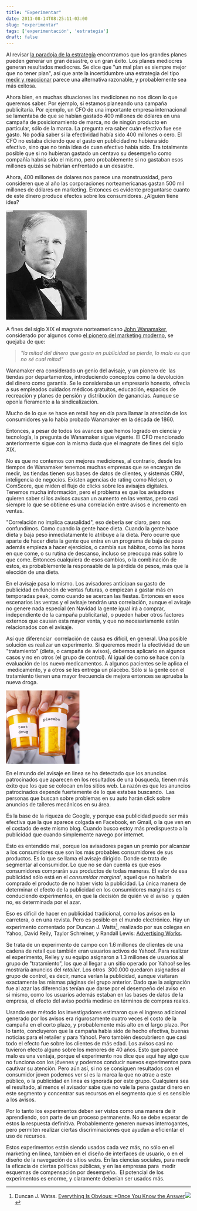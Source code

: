 ```yaml
---
title: "Experimentar"
date: 2011-08-14T08:25:11-03:00
slug: "experimentar"
tags: ['experimentación', 'estrategia']
draft: false
---
```


Al revisar [la paradoja de la estrategía](/blog/2011/08/la-paradoja-de-la-estrategia.html)
encontramos que los grandes planes pueden generar un gran desastre, o un
gran éxito. Los planes mediocres generan resultados mediocres. Se dice
que "un mal plan es siempre mejor que no tener plan", así que ante la
incertidumbre una estrategia del tipo 
[medir y reaccionar](/blog/2011/08/medir-y-reaccionar.html)
parece una alternativa razonable, y probablemente sea más exitosa.

Ahora bien, en muchas situaciones las mediciones no nos dicen lo que
queremos saber. Por ejemplo, si estamos planeando una campaña
publicitaria. Por ejemplo, un CFO de una importante empresa
internacional se lamentaba de que se habían gastado 400 millones de
dólares en una campaña de posicionamiento de marca, no de ningún
producto en particular, sólo de la marca. La pregunta era saber cuán
efectivo fue ese gasto. No podía saber si la efectividad había sido 400
millones o cero. El CFO no estaba diciendo que el gasto en publicidad no
hubiera sido efectivo, sino que no tenía idea de cuan efectivo había
sido. Era totalmente posible que si no hubieran gastado un centavo su
desempeño como compañía habría sido el mismo, pero probablemente si no
gastaban esos millones quizás se habrían enfrentado a un desastre.

Ahora, 400 millones de dolares nos parece una monstruosidad, pero
consideren que al año las corporaciones norteamericanas gastan 500 mil
millones de dólares en marketing. Entonces es evidente preguntarse
cuanto de este dinero produce efectos sobre los consumidores. ¿Alguien
tiene idea?

![](John_Wanamaker.jpg)

A fines del siglo XIX el magnate norteamericano [John
Wanamaker](https://en.wikipedia.org/wiki/John_Wanamaker), considerado por
algunos como [el pionero del marketing
moderno](https://mises.org/daily/5054/The-Pioneer-of-Marketing), se
quejaba de que:

> *"la mitad del dinero que gasto en publicidad se pierde, lo malo es
> que no sé cual mitad"*

Wanamaker era considerado un genio del avisaje, y un pionero de  las
tiendas por departamentos, introduciendo conceptos como la devolución
del dinero como garantía. Se le consideraba un empresario honesto,
ofrecía a sus empleados cuidados médicos gratuitos, educación, espacios
de recreación y planes de pensión y distribución de ganancias. Aunque se
oponía fieramente a la sindicalización.

Mucho de lo que se hace en retail hoy en día para llamar la atención de
los consumidores ya lo había probado Wanamaker en la década de 1860.

Entonces, a pesar de todos los avances que hemos logrado en ciencia y
tecnología, la pregunta de Wanamaker sigue vigente. El CFO mencionado
anteriormente sigue con la misma duda que el magnate de fines del siglo
XIX.

No es que no contemos con mejores mediciones, al contrario, desde los
tiempos de Wanamaker tenemos muchas empresas que se encargan de medir,
las tiendas tienen sus bases de datos de clientes, y sistemas CRM,
inteligencia de negocios. Existen agencias de rating como Nielsen, o
ComScore, que miden el flujo de clicks sobre los avisajes digitales.
Tenemos mucha información, pero el problema es que los avisadores
quieren saber si los avisos causan un aumento en las ventas, pero casi
siempre lo que se obtiene es una correlación entre avisos e incremento
en ventas.

"Correlación no implica causalidad", eso debería ser claro, pero nos
confundimos. Como cuando la gente hace dieta. Cuando la gente hace dieta
y baja peso inmediatamente lo atribuye a la dieta. Pero ocurre que
aparte de hacer dieta la gente que entra en un programa de baja de peso
además empieza a hacer ejercicios, o cambia sus hábitos, como las horas
en que come, o su rutina de descanso, incluso se preocupa más sobre lo
que come. Entonces cualquiera de esos cambios, o la combinación de
estos, es probablemente la responsable de la pérdida de pesos, más que
la elección de una dieta.

En el avisaje pasa lo mismo. Los avisadores anticipan su gasto de
publicidad en función de ventas futuras, o empiezan a gastar más en
temporadas peak, como cuando se acercan las fiestas. Entonces en esos
escenarios las ventas y el avisaje tendrán una correlación, aunque el
avisaje no genere nada especial (en Navidad la gente igual irá a
comprar, independiente de la campaña publicitaria), o pueden haber otros
factores externos que causan esta mayor venta, y que no necesariamente
están relacionados con el avisaje.

Así que diferenciar  correlación de causa es difícil, en general. Una
posible solución es realizar un experimento. Si queremos medir la
efectividad de un "tratamiento" (dieta, o campaña de avisos), debemos
aplicarlo en algunos casos y no en otros (el grupo de control). Al igual
de como se hace con la evaluación de los nuevo medicamentos. A algunos
pacientes se le aplica el  medicamento, y a otros se les entrega un
placebo. Sólo si la gente con el tratamiento tienen una mayor frecuencia
de mejora entonces se aprueba la nueva droga.

![](placebo-2.jpg)

En el mundo del avisaje en linea se ha detectado que los anuncios
patrocinados que aparecen en los resultados de una búsqueda, tienen más
éxito que los que se colocan en los sitios web. La razón es que los
anuncios patrocinados depende fuertemente de lo que estabas buscando.
 Las personas que buscan sobre problemas en su auto harán click sobre
anuncios de talleres mecánicos en su área.

Es la base de la riqueza de Google, y porque esa publicidad puede ser
más efectiva que la que aparece colgada en Facebook, en Gmail, o la que
ven en el costado de este mismo blog. Cuando busco estoy más
predispuesto a la publicidad que cuando simplemente navego por internet.

Esto es entendido mal, porque los avisadores pagan un premio por
alcanzar a los consumidores que son los más probables consumidores de
sus productos. Es lo que se llama el avisaje dirigido. Donde se trata de
segmentar al consumidor. Lo que no se dan cuenta es que esos
consumidores comprarán sus productos de todas maneras. El valor de esa
publicidad sólo está en el _consumidor marginal_, aquel que no habría
comprado el producto de no haber visto la publicidad. La única manera de
determinar el efecto de la publicidad en los consumidores marginales es
conduciendo experimentos, en que la decisión de quién ve el aviso  y
quién no, es determinada por el azar.

Eso es difícil de hacer en publicidad tradicional, como los avisos en la
carretera, o en una revista. Pero es posible en el mundo electrónico.
Hay un experimento comentado por Duncan J. Watts[^1], realizado por sus
colegas en Yahoo, David Reily, Taylor Schreiner, y Randall Lewis:
[Advertising Works](https://research.yahoo.com/project/2616).

Se trata de un experimento de campo con 1.6 millones de clientes de una
cadena de retail que también eran usuarios activos de Yahoo!. Para
realizar el experimento, Reiley y su equipo asignaron a 1.3 millones de
usuarios al grupo de "tratamiento", los que al llegar a un sitio
operado por Yahoo! se les mostraría anuncios del *retailer*. Los otros
 300.000 quedaron asignados al grupo de control, es decir, nunca verían
la publicidad, aunque visitaran exactamente las mismas páginas del grupo
anterior. Dado que la asignación fue al azar las diferencias tenían que
darse por el desempeño del aviso en si mismo, como los usuarios además
estaban en las bases de datos de la empresa, el efecto del aviso podría
medirse en términos de compras reales.

Usando este método los investigadores estimaron que el ingreso adicional
generado por los avisos era rigurosamente cuatro veces el costo de la
campaña en el corto plazo, y probablemente más alto en el largo plazo.
Por lo tanto, concluyeron que la campaña había sido de hecho efectiva,
buenas noticias para el retailer y para Yahoo!. Pero también
descubrieron que casi todo el efecto fue sobre los clientes de más edad.
Los avisos casi no tuvieron efecto alguno sobre los menores de 40 años.
Esto que parece malo es una ventaja, porque el experimento nos dice que
aquí hay algo que no funciona con los jóvenes y podemos conducir nuevos
experimentos para cautivar su atención. Pero aún así, si no se consiguen
resultados con el consumidor joven podemos ver si es la marca la que no
atrae a este público, o la publicidad en linea es ignorada por este
grupo. Cualquiera sea el resultado, al menos el avisador sabe que no
vale la pena gastar dinero en este segmento y concentrar sus recursos en
el segmento que si es sensible a los avisos.

Por lo tanto los experimentos deben ser vistos como una manera de ir
aprendiendo, son parte de un proceso permanente. No se debe esperar de
estos la respuesta definitiva. Probablemente generen nuevas
interrogantes, pero permiten realizar ciertas discriminaciones que
ayudan a eficientar el uso de recursos.

Estos experimentos están siendo usados cada vez más, no sólo en el
marketing en linea, también en el diseño de interfaces de usuario, o en
el diseño de la navegación de sitios webs. En las ciencias sociales,
para medir la eficacia de ciertas políticas públicas, y en las empresas
para  medir esquemas de compensación por desempeño.  El potencial de los
experimentos es enorme, y claramente deberían ser usados más.

[^1]: Duncan J. Watss. [Everything Is Obvious: \*Once You Know the
Answer](https://www.amazon.com/gp/product/B004DEPHGQ/ref=as_li_qf_sp_asin_tl?ie=UTF8&tag=lanaturaledel-20&linkCode=as2&camp=217145&creative=399373&creativeASIN=B004DEPHGQ)![](https://www.assoc-amazon.com/e/ir?t=lanaturaledel-20&l=as2&o=1&a=B004DEPHGQ&camp=217145&creative=399373)
